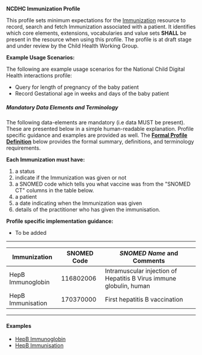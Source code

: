 **NCDHC Immunization Profile**

This profile sets minimum expectations for the [Immunization] resource to record, search and fetch Immunization associated with a patient. It identifies which core elements, extensions, vocabularies and value sets **SHALL** be present in the resource when using this profile. The profile is at draft stage and under review by the Child Health Working Group. 

**Example Usage Scenarios:**

The following are example usage scenarios for the National Child Digital Health interactions
profile:

-   Query for length of pregnancy of the baby patient
-   Record Gestational age in weeks and days of the baby patient

##### Mandatory Data Elements and Terminology


The following data-elements are mandatory (i.e data MUST be present). These are presented below in a simple human-readable explanation.  Profile specific guidance and examples are provided as well.  The [**Formal Profile Definition**](#profile) below provides the  formal summary, definitions, and  terminology requirements.  

**Each Immunization must have:**

1.  a status  
1.  indicate if the Immunization was given or not
1.  a SNOMED code which tells you what vaccine was from the "SNOMED CT" columns in the table below.
1.  a patient
1.  a date indicating when the Immunization was given
1.	details of the practitioner who has given the immunisation.

**Profile specific implementation guidance:**

* To be added



---

<table class="grid">
  <thead>
    <tr>
      <th>Immunization</th>      
	  <th>SNOMED Code</th>
      <th><em>SNOMED Name </em>and Comments</th>      
    </tr>
  </thead>
  <tbody>
    <tr>
      <td>HepB Immunoglobin</td>
      <td>116802006</td>
      <td>Intramuscular injection of Hepatitis B Virus immune globulin, human</td>       
    </tr>
	<tr>
      <td>HepB Immunisation</td>
      <td>170370000</td>      
	  <td>First hepatitis B vaccination</td>	 
    </tr>
    
  </tbody>
</table>

---


#### Examples

- [HepB Immunoglobin](Immunization-hepb-immunoglobin.html)
- [HepB Immunisation](Immunization-hepb-immunisation.html)

[Immunization]: http://hl7.org.au/fhir/base2018Oct/StructureDefinition-au-immunisation.html
[extensible]: http://hl7.org/fhir/terminologies.html#extensible
[General Guidance Section]: definitions.html
